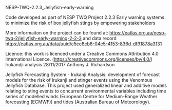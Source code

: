 NESP-TWQ-2.2.3_Jellyfish-early-warning

Code developed as part of NESP TWQ Project 2.2.3 Early warning systems to minimize the risk of box jellyfish stings by empowering stakeholders

More informaiton on the project can be found at: https://eatlas.org.au/nesp-twq-2/jellyfish-early-warning-2-2-3 and data record https://eatlas.org.au/data/uuid/c5ce8cb6-04e5-4153-836d-df91878a3131

Licence: this work is licenced under a Creative Commons Attribution 4.0 International Licence. (https://creativecommons.org/licenses/by/4.0/)
Irukandji analysis
28/11/2017
Anthony J. Richardson

Jellyfish Forecasting System - Irukanji Analysis: development of forecast models for the risk of Irukanji and stinger events using the Venomous Jellyfish Database. This project used generalized linear and additive models relating to sting events to concurrent environmental variables including time series of modelled winds (European Centre for Medium-Range Weather forecasting (ECMWF)) and tides (Australian Bureau of Meteorology).
